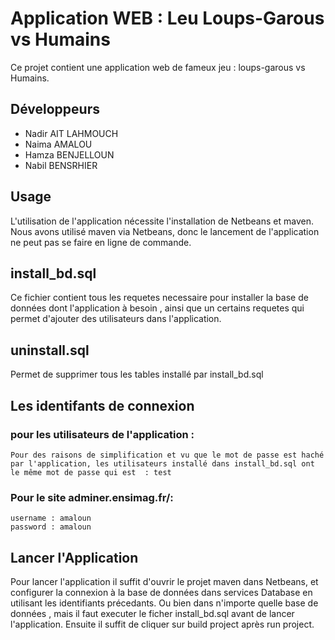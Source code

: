 # Application WEB : Leu Loups-Garous vs Humains
  Ce projet contient une application web de fameux jeu : loups-garous vs Humains.

## Développeurs

  * Nadir AIT LAHMOUCH
  * Naima AMALOU
  * Hamza BENJELLOUN
  * Nabil BENSRHIER

## Usage

L'utilisation de l'application nécessite l'installation de Netbeans et maven. Nous avons utilisé maven via Netbeans, donc le lancement de l'application ne peut pas se faire en ligne de commande.

## install_bd.sql

Ce fichier contient tous les requetes necessaire pour installer la base de données dont l'application à besoin , ainsi que un certains requetes
qui permet d'ajouter des utilisateurs dans l'application.

## uninstall.sql

Permet de supprimer tous les tables installé par install_bd.sql

## Les identifants de connexion

  ### pour les utilisateurs de l'application :
    Pour des raisons de simplification et vu que le mot de passe est haché par l'application, les utilisateurs installé dans install_bd.sql ont le même mot de passe qui est  : test


  ### Pour le site adminer.ensimag.fr/:
    username : amaloun
    password : amaloun

## Lancer l'Application

Pour lancer l'application il suffit d'ouvrir le projet maven dans Netbeans, et configurer la connexion à la base de données dans services Database en utilisant les identifiants précedants.
Ou bien dans n'importe quelle base de données , mais il faut executer le ficher install_bd.sql avant de lancer l'application. Ensuite il suffit de cliquer sur build project après run project.
